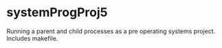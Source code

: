 # systemProgProj5
Running a parent and child processes as a pre operating systems project. Includes makefile.
